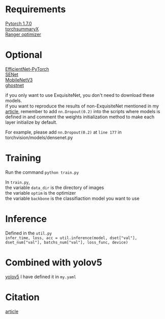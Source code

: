 # Requirements
[Pytorch 1.7.0](https://pytorch.org/)  
[torchsummaryX](https://github.com/nmhkahn/torchsummaryX)  
[Ranger optimizer](https://github.com/lessw2020/Ranger-Deep-Learning-Optimizer)  

# Optional
[EfficientNet-PyTorch](https://github.com/lukemelas/EfficientNet-PyTorch)  
[SENet](https://github.com/moskomule/senet.pytorch)  
[MobileNetV3](https://github.com/d-li14/mobilenetv3.pytorch)  
[ghostnet](https://github.com/huawei-noah/CV-backbones/tree/master/ghostnet_pytorch)

if you only want to use ExquisiteNet, you don't need to download these models.  
if you want to reproduce the results of non-ExquisiteNet mentioned in my [article](https://arxiv.org/abs/2105.09008), remember to add `nn.Dropout(0.2)` into the scripts where models is defined in and comment the weights initialization method to make each layer initialize by default. 

For example, please add `nn.Dropout(0.2)` at `line 177` in torchvision/models/densenet.py

# Training
Run the command `python train.py`

In `train.py`,  
the variable `data_dir` is the directory of images  
the variable `optim` is the optimizer  
the variable `backbone` is the classifiaction model you want to use

# Inference
Defined in the `util.py`  
`infer_time, loss, acc = util.inference(model, dset["val"], dset_num["val"], batchs_num["val"], loss_func, device)`

# Combined with yolov5
[yolov5](https://github.com/ultralytics/yolov5)
I have defined it in `my.yaml`

# Citation
[article](https://arxiv.org/abs/2105.09008)

